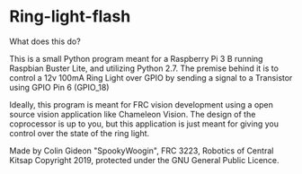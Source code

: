 # Ring-light-flash
What does this do?

This is a small Python program meant for a Raspberry Pi 3 B running Raspbian Buster Lite, and utilizing Python 2.7. The premise behind it is to control a 12v 100mA Ring Light over GPIO by sending a signal to a Transistor using GPIO Pin 6 (GPIO_18)

Ideally, this program is meant for FRC vision development using a open source vision application like Chameleon Vision. The design of the coprocessor is up to you, but this application is just meant for giving you control over the state of the ring light.

Made by Colin Gideon "SpookyWoogin", FRC 3223, Robotics of Central Kitsap
Copyright 2019, protected under the GNU General Public Licence.
